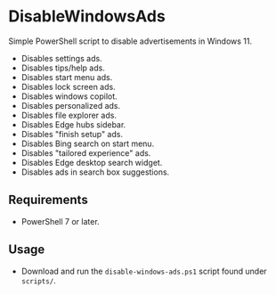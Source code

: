 # DisableWindowsAds
Simple PowerShell script to disable advertisements in Windows 11.

- Disables settings ads.
- Disables tips/help ads.
- Disables start menu ads.
- Disables lock screen ads.
- Disables windows copilot.
- Disables personalized ads.
- Disables file explorer ads.
- Disables Edge hubs sidebar.
- Disables "finish setup" ads.
- Disables Bing search on start menu.
- Disables "tailored experience" ads.
- Disables Edge desktop search widget.
- Disables ads in search box suggestions.

## Requirements
- PowerShell 7 or later.

## Usage
- Download and run the `disable-windows-ads.ps1` script found under `scripts/`.